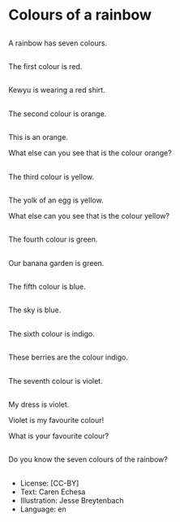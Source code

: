# Colours of a rainbow

##
A rainbow has seven colours.

##
The first colour is red.

##
Kewyu is wearing a red shirt.

##
The second colour is orange.

##
This is an orange.

What else can you see that is the colour orange?

##
The third colour is yellow.

##
The yolk of an egg is yellow.

What else can you see that is the colour yellow?

##
The fourth colour is green.

##
Our banana garden is green.

##
The fifth colour is blue.

##
The sky is blue.

##
The sixth colour is indigo.

##
These berries are the colour indigo.

##
The seventh colour is violet.

##
My dress is violet.

Violet is my favourite colour!

What is your favourite colour?

##
Do you know the seven colours of the rainbow?

##
* License: [CC-BY]
* Text: Caren Echesa
* Illustration: Jesse Breytenbach
* Language: en
